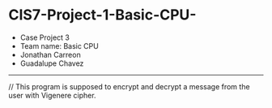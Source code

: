 # CIS7-Project-1-Basic-CPU-
- Case Project 3
- Team name: Basic CPU
- Jonathan Carreon
- Guadalupe Chavez

**************************************

// This program is supposed to encrypt and decrypt a message from the user with Vigenere cipher.

